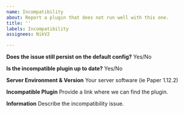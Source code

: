 ```yaml
---
name: Incompatibility
about: Report a plugin that does not run well with this one.
title: ''
labels: Incompatibility
assignees: NikV2

---
```


**Does the issue still persist on the default config?**
Yes/No

**Is the incompatible plugin up to date?**
Yes/No

**Server Environment & Version**
Your server software (ie Paper 1.12.2)

**Incompatible Plugin**
Provide a link where we can find the plugin.

**Information**
Describe the incompatibility issue.
